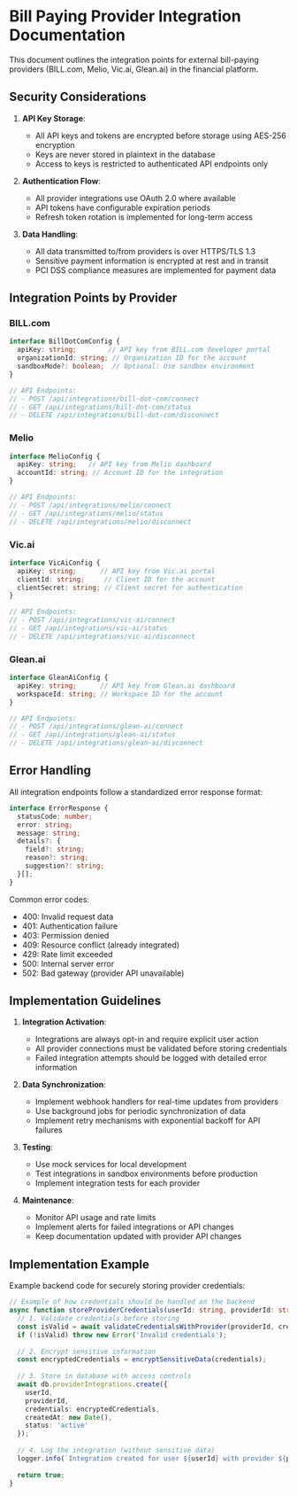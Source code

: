 
# Bill Paying Provider Integration Documentation

This document outlines the integration points for external bill-paying providers (BILL.com, Melio, Vic.ai, Glean.ai) in the financial platform.

## Security Considerations

1. **API Key Storage**:
   - All API keys and tokens are encrypted before storage using AES-256 encryption
   - Keys are never stored in plaintext in the database
   - Access to keys is restricted to authenticated API endpoints only

2. **Authentication Flow**:
   - All provider integrations use OAuth 2.0 where available
   - API tokens have configurable expiration periods
   - Refresh token rotation is implemented for long-term access

3. **Data Handling**:
   - All data transmitted to/from providers is over HTTPS/TLS 1.3
   - Sensitive payment information is encrypted at rest and in transit
   - PCI DSS compliance measures are implemented for payment data

## Integration Points by Provider

### BILL.com

```typescript
interface BillDotComConfig {
  apiKey: string;        // API key from BILL.com developer portal
  organizationId: string; // Organization ID for the account
  sandboxMode?: boolean;  // Optional: Use sandbox environment
}

// API Endpoints:
// - POST /api/integrations/bill-dot-com/connect
// - GET /api/integrations/bill-dot-com/status
// - DELETE /api/integrations/bill-dot-com/disconnect
```

### Melio

```typescript
interface MelioConfig {
  apiKey: string;   // API key from Melio dashboard
  accountId: string; // Account ID for the integration
}

// API Endpoints:
// - POST /api/integrations/melio/connect
// - GET /api/integrations/melio/status
// - DELETE /api/integrations/melio/disconnect
```

### Vic.ai

```typescript
interface VicAiConfig {
  apiKey: string;      // API key from Vic.ai portal
  clientId: string;     // Client ID for the account
  clientSecret: string; // Client secret for authentication
}

// API Endpoints:
// - POST /api/integrations/vic-ai/connect
// - GET /api/integrations/vic-ai/status
// - DELETE /api/integrations/vic-ai/disconnect
```

### Glean.ai

```typescript
interface GleanAiConfig {
  apiKey: string;      // API key from Glean.ai dashboard
  workspaceId: string; // Workspace ID for the account
}

// API Endpoints:
// - POST /api/integrations/glean-ai/connect
// - GET /api/integrations/glean-ai/status
// - DELETE /api/integrations/glean-ai/disconnect
```

## Error Handling

All integration endpoints follow a standardized error response format:

```typescript
interface ErrorResponse {
  statusCode: number;
  error: string;
  message: string;
  details?: {
    field?: string;
    reason?: string;
    suggestion?: string;
  }[];
}
```

Common error codes:
- 400: Invalid request data
- 401: Authentication failure
- 403: Permission denied
- 409: Resource conflict (already integrated)
- 429: Rate limit exceeded
- 500: Internal server error
- 502: Bad gateway (provider API unavailable)

## Implementation Guidelines

1. **Integration Activation**:
   - Integrations are always opt-in and require explicit user action
   - All provider connections must be validated before storing credentials
   - Failed integration attempts should be logged with detailed error information

2. **Data Synchronization**:
   - Implement webhook handlers for real-time updates from providers
   - Use background jobs for periodic synchronization of data
   - Implement retry mechanisms with exponential backoff for API failures

3. **Testing**:
   - Use mock services for local development
   - Test integrations in sandbox environments before production
   - Implement integration tests for each provider

4. **Maintenance**:
   - Monitor API usage and rate limits
   - Implement alerts for failed integrations or API changes
   - Keep documentation updated with provider API changes

## Implementation Example

Example backend code for securely storing provider credentials:

```typescript
// Example of how credentials should be handled on the backend
async function storeProviderCredentials(userId: string, providerId: string, credentials: any) {
  // 1. Validate credentials before storing
  const isValid = await validateCredentialsWithProvider(providerId, credentials);
  if (!isValid) throw new Error('Invalid credentials');
  
  // 2. Encrypt sensitive information
  const encryptedCredentials = encryptSensitiveData(credentials);
  
  // 3. Store in database with access controls
  await db.providerIntegrations.create({
    userId,
    providerId,
    credentials: encryptedCredentials,
    createdAt: new Date(),
    status: 'active'
  });
  
  // 4. Log the integration (without sensitive data)
  logger.info(`Integration created for user ${userId} with provider ${providerId}`);
  
  return true;
}
```
